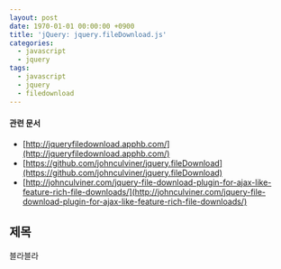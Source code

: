 ```yaml
---
layout: post
date: 1970-01-01 00:00:00 +0900
title: 'jQuery: jquery.fileDownload.js'
categories:
  - javascript
  - jquery
tags:
  - javascript
  - jquery
  - filedownload
---
```


#### 관련 문서
- [http://jqueryfiledownload.apphb.com/](http://jqueryfiledownload.apphb.com/)
- [https://github.com/johnculviner/jquery.fileDownload](https://github.com/johnculviner/jquery.fileDownload)
- [http://johnculviner.com/jquery-file-download-plugin-for-ajax-like-feature-rich-file-downloads/](http://johnculviner.com/jquery-file-download-plugin-for-ajax-like-feature-rich-file-downloads/)

## 제목
블라블라
